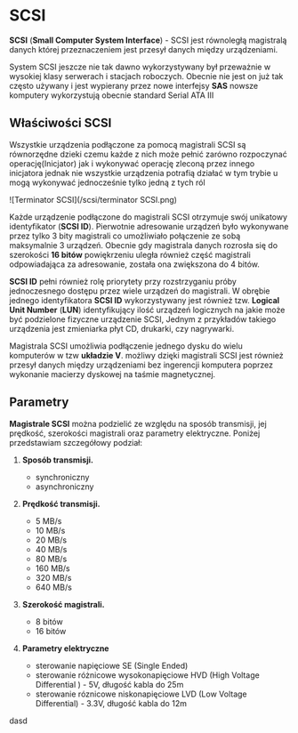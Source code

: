 # SCSI #
**SCSI** (**Small Computer System Interface**) - SCSI jest równoległą magistralą danych której przeznaczeniem jest 
przesył danych między urządzeniami.

System SCSI jeszcze nie tak dawno wykorzystywany był przeważnie w wysokiej klasy serwerach i stacjach roboczych.
Obecnie nie jest on już tak często używany i jest wypierany przez nowe interfejsy **SAS**
nowsze komputery wykorzystują obecnie standard Serial ATA III

## Właściwości SCSI ##
Wszystkie urządzenia podłączone za pomocą magistrali SCSI są równorzędne dzieki czemu każde z nich może pełnić
zarówno rozpoczynać operację(Inicjator) jak i wykonywać operację zleconą przez innego inicjatora
jednak nie wszystkie urządzenia potrafią działać w tym trybie u mogą wykonywać jednocześnie tylko jedną z tych ról

![Terminator SCSI](/scsi/terminator SCSI.png)


Każde urządzenie podłączone do magistrali SCSI otrzymuje swój unikatowy identyfikator (**SCSI ID**).
Pierwotnie adresowanie urządzeń było wykonywane przez tylko 3 bity magistrali co umożliwiało połączenie ze sobą maksymalnie 3
urządzeń. Obecnie gdy magistrala danych rozrosła się do szerokości **16 bitów** powiękrzeniu uległa również część magistrali 
odpowiadająca za adresowanie, została ona zwiększona do 4 bitów.

**SCSI ID** pełni również rolę priorytety przy rozstrzyganiu próby jednoczesnego dostępu przez wiele urządzeń do magistrali.
W obrębie jednego identyfikatora **SCSI ID** wykorzystywany jest również tzw. **Logical Unit Number** (**LUN**)
identyfikujący ilość urządzeń logicznych na jakie może być podzielone fizyczne urządzenie SCSI, Jednym z przykładów takiego
urządzenia jest zmieniarka płyt CD, drukarki, czy nagrywarki.

Magistrala SCSI umożliwia podłączenie jednego dysku do wielu komputerów w tzw **układzie V**.
możliwy dzięki magistrali SCSI jest również przesył danych między urządzeniami bez ingerencji komputera poprzez wykonanie
macierzy dyskowej na taśmie magnetycznej.

## Parametry ##
**Magistrale SCSI**  można podzielić ze względu na sposób transmisji, jej prędkość, szerokości magistrali 
oraz parametry elektryczne. Poniżej przedstawiam szczegółowy podział:

1. **Sposób transmisji.**

    * synchroniczny
    * asynchroniczny

2. **Prędkość transmisji.**

    * 5 MB/s
    * 10 MB/s
    * 20 MB/s
    * 40 MB/s
    * 80 MB/s
    * 160 MB/s
    * 320 MB/s
    * 640 MB/s

3. **Szerokość magistrali.**

    * 8 bitów 
    * 16 bitów

4. **Parametry elektryczne**

    * sterowanie napięciowe SE (Single Ended)
    * sterowanie różnicowe wysokonapięciowe HVD (High Voltage Differential ) - 5V, długość kabla do 25m
    * sterowanie róznicowe niskonapięciowe LVD (Low Voltage Differential) - 3.3V, długość kabla do 12m



dasd